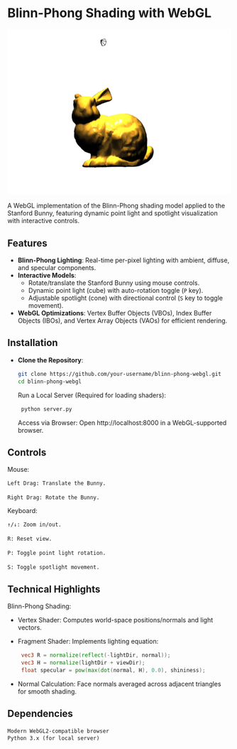 # Blinn-Phong Shading with WebGL

![WebGL Blinn-Phong Shading Demo](preview.png)

A WebGL implementation of the Blinn-Phong shading model applied to the Stanford Bunny, featuring dynamic point light and spotlight visualization with interactive controls.

## Features
- **Blinn-Phong Lighting**: Real-time per-pixel lighting with ambient, diffuse, and specular components.
- **Interactive Models**:
  - Rotate/translate the Stanford Bunny using mouse controls.
  - Dynamic point light (cube) with auto-rotation toggle (`P` key).
  - Adjustable spotlight (cone) with directional control (`S` key to toggle movement).
- **WebGL Optimizations**: Vertex Buffer Objects (VBOs), Index Buffer Objects (IBOs), and Vertex Array Objects (VAOs) for efficient rendering.

## Installation
- **Clone the Repository**:
   ```bash
   git clone https://github.com/your-username/blinn-phong-webgl.git
   cd blinn-phong-webgl
   ``` 
   Run a Local Server (Required for loading shaders):

   ```bash
    python server.py
   ```
   Access via Browser: Open http://localhost:8000 in a WebGL-supported browser.

## Controls
Mouse:

    Left Drag: Translate the Bunny.

    Right Drag: Rotate the Bunny.

Keyboard:

    ↑/↓: Zoom in/out.

    R: Reset view.

    P: Toggle point light rotation.

    S: Toggle spotlight movement.


## Technical Highlights

Blinn-Phong Shading:

- Vertex Shader: Computes world-space positions/normals and light vectors.

- Fragment Shader: Implements lighting equation:
     

   ```glsl
    vec3 R = normalize(reflect(-lightDir, normal));
    vec3 H = normalize(lightDir + viewDir);
    float specular = pow(max(dot(normal, H), 0.0), shininess);


   ```

- Normal Calculation: Face normals averaged across adjacent triangles for smooth shading.

## Dependencies

    Modern WebGL2-compatible browser
    Python 3.x (for local server)
